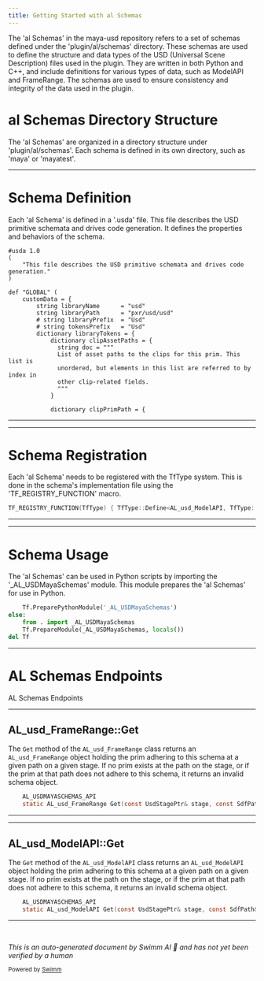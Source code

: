 ```yaml
---
title: Getting Started with al Schemas
---
```

The 'al Schemas' in the maya-usd repository refers to a set of schemas defined under the 'plugin/al/schemas' directory. These schemas are used to define the structure and data types of the USD (Universal Scene Description) files used in the plugin. They are written in both Python and C++, and include definitions for various types of data, such as ModelAPI and FrameRange. The schemas are used to ensure consistency and integrity of the data used in the plugin.

# al Schemas Directory Structure

The 'al Schemas' are organized in a directory structure under 'plugin/al/schemas'. Each schema is defined in its own directory, such as 'maya' or 'mayatest'.

<SwmSnippet path="/plugin/al/schemas/usd/schema.usda" line="1">

---

# Schema Definition

Each 'al Schema' is defined in a '.usda' file. This file describes the USD primitive schemata and drives code generation. It defines the properties and behaviors of the schema.

```usda
#usda 1.0
(
    "This file describes the USD primitive schemata and drives code generation."
)

def "GLOBAL" (
    customData = {
        string libraryName      = "usd"
        string libraryPath      = "pxr/usd/usd"
        # string libraryPrefix  = "Usd"
        # string tokensPrefix   = "Usd"
        dictionary libraryTokens = {
            dictionary clipAssetPaths = {
              string doc = """
              List of asset paths to the clips for this prim. This list is
              unordered, but elements in this list are referred to by index in
              other clip-related fields.
              """
            }

            dictionary clipPrimPath = {
```

---

</SwmSnippet>

<SwmSnippet path="/plugin/al/schemas/AL/usd/schemas/maya/ModelAPI.cpp" line="27">

---

# Schema Registration

Each 'al Schema' needs to be registered with the TfType system. This is done in the schema's implementation file using the 'TF_REGISTRY_FUNCTION' macro.

```c++
TF_REGISTRY_FUNCTION(TfType) { TfType::Define<AL_usd_ModelAPI, TfType::Bases<UsdModelAPI>>(); }
```

---

</SwmSnippet>

<SwmSnippet path="/plugin/al/schemas/AL/usd/schemas/maya/__init__.py" line="3">

---

# Schema Usage

The 'al Schemas' can be used in Python scripts by importing the '\_AL_USDMayaSchemas' module. This module prepares the 'al Schemas' for use in Python.

```python
    Tf.PreparePythonModule('_AL_USDMayaSchemas')
else:
    from . import _AL_USDMayaSchemas
    Tf.PrepareModule(_AL_USDMayaSchemas, locals())
del Tf
```

---

</SwmSnippet>

# AL Schemas Endpoints

AL Schemas Endpoints

<SwmSnippet path="/plugin/al/schemas/AL/usd/schemas/maya/FrameRange.h" line="91">

---

## AL_usd_FrameRange::Get

The `Get` method of the `AL_usd_FrameRange` class returns an `AL_usd_FrameRange` object holding the prim adhering to this schema at a given path on a given stage. If no prim exists at the path on the stage, or if the prim at that path does not adhere to this schema, it returns an invalid schema object.

```c
    AL_USDMAYASCHEMAS_API
    static AL_usd_FrameRange Get(const UsdStagePtr& stage, const SdfPath& path);
```

---

</SwmSnippet>

<SwmSnippet path="/plugin/al/schemas/AL/usd/schemas/maya/ModelAPI.h" line="91">

---

## AL_usd_ModelAPI::Get

The `Get` method of the `AL_usd_ModelAPI` class returns an `AL_usd_ModelAPI` object holding the prim adhering to this schema at a given path on a given stage. If no prim exists at the path on the stage, or if the prim at that path does not adhere to this schema, it returns an invalid schema object.

```c
    AL_USDMAYASCHEMAS_API
    static AL_usd_ModelAPI Get(const UsdStagePtr& stage, const SdfPath& path);
```

---

</SwmSnippet>

&nbsp;

*This is an auto-generated document by Swimm AI 🌊 and has not yet been verified by a human*

<SwmMeta version="3.0.0" repo-id="Z2l0aHViJTNBJTNBbWF5YS11c2QlM0ElM0FnaWxhZG5hdm90" repo-name="maya-usd" doc-type="overview"><sup>Powered by [Swimm](/)</sup></SwmMeta>
